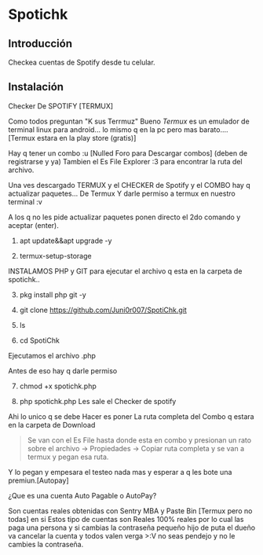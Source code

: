 # Spotichk

## Introducción

Checkea cuentas de Spotify desde tu celular.

## Instalación

Checker De SPOTIFY [TERMUX]

Como todos preguntan "K sus Terrmuz"
Bueno *Termux* es un emulador de terminal linux para android... lo mismo q en la pc pero mas barato.... [Termux estara en la play store (gratis)]

Hay q tener un combo :u [Nulled Foro para Descargar combos] (deben de registrarse y ya)
Tambien el Es File Explorer :3 para encontrar la ruta del archivo.

Una ves descargado TERMUX y el CHECKER de Spotify y el COMBO hay q actualizar paquetes... De Termux
Y darle permiso a termux en nuestro terminal :v

A los q no les pide actualizar paquetes ponen directo el 2do comando y aceptar (enter). 
1. apt update&&apt upgrade -y

2. termux-setup-storage

INSTALAMOS PHP y GIT para ejecutar el archivo q esta en la carpeta de spotichk..

3. pkg install php git -y

4. git clone https://github.com/Juni0r007/SpotiChk.git

5. ls

6. cd SpotiChk

Ejecutamos el archivo .php 

Antes de eso hay q darle permiso

7. chmod +x spotichk.php

8. php spotichk.php
Les sale el Checker de spotify

Ahi lo unico q se debe Hacer es poner La ruta completa del Combo q estara en la carpeta de Download 
> Se van con el Es File hasta donde esta en combo y presionan un rato sobre el archivo -> Propiedades -> Copiar ruta completa y se van a termux y pegan esa ruta.

Y lo pegan y empesara el testeo nada mas y esperar a q les bote una premiun.[Autopay]

¿Que es una cuenta Auto Pagable o AutoPay? 

Son cuentas reales obtenidas con Sentry MBA y Paste Bin [Termux pero no todas] en si 
Estos tipo de cuentas son Reales 100% reales por lo cual las paga una persona y si cambias la contraseña pequeño hijo de puta el dueño va cancelar la cuenta y todos valen verga >:V no seas pendejo y no le cambies la contraseña.
